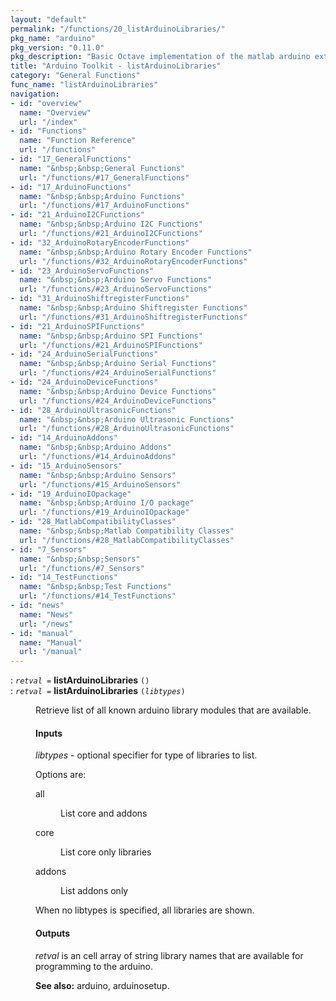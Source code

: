 ```yaml
---
layout: "default"
permalink: "/functions/20_listArduinoLibraries/"
pkg_name: "arduino"
pkg_version: "0.11.0"
pkg_description: "Basic Octave implementation of the matlab arduino extension,  allowing communication to a programmed arduino board to control its  hardware."
title: "Arduino Toolkit - listArduinoLibraries"
category: "General Functions"
func_name: "listArduinoLibraries"
navigation:
- id: "overview"
  name: "Overview"
  url: "/index"
- id: "Functions"
  name: "Function Reference"
  url: "/functions"
- id: "17_GeneralFunctions"
  name: "&nbsp;&nbsp;General Functions"
  url: "/functions/#17_GeneralFunctions"
- id: "17_ArduinoFunctions"
  name: "&nbsp;&nbsp;Arduino Functions"
  url: "/functions/#17_ArduinoFunctions"
- id: "21_ArduinoI2CFunctions"
  name: "&nbsp;&nbsp;Arduino I2C Functions"
  url: "/functions/#21_ArduinoI2CFunctions"
- id: "32_ArduinoRotaryEncoderFunctions"
  name: "&nbsp;&nbsp;Arduino Rotary Encoder Functions"
  url: "/functions/#32_ArduinoRotaryEncoderFunctions"
- id: "23_ArduinoServoFunctions"
  name: "&nbsp;&nbsp;Arduino Servo Functions"
  url: "/functions/#23_ArduinoServoFunctions"
- id: "31_ArduinoShiftregisterFunctions"
  name: "&nbsp;&nbsp;Arduino Shiftregister Functions"
  url: "/functions/#31_ArduinoShiftregisterFunctions"
- id: "21_ArduinoSPIFunctions"
  name: "&nbsp;&nbsp;Arduino SPI Functions"
  url: "/functions/#21_ArduinoSPIFunctions"
- id: "24_ArduinoSerialFunctions"
  name: "&nbsp;&nbsp;Arduino Serial Functions"
  url: "/functions/#24_ArduinoSerialFunctions"
- id: "24_ArduinoDeviceFunctions"
  name: "&nbsp;&nbsp;Arduino Device Functions"
  url: "/functions/#24_ArduinoDeviceFunctions"
- id: "28_ArduinoUltrasonicFunctions"
  name: "&nbsp;&nbsp;Arduino Ultrasonic Functions"
  url: "/functions/#28_ArduinoUltrasonicFunctions"
- id: "14_ArduinoAddons"
  name: "&nbsp;&nbsp;Arduino Addons"
  url: "/functions/#14_ArduinoAddons"
- id: "15_ArduinoSensors"
  name: "&nbsp;&nbsp;Arduino Sensors"
  url: "/functions/#15_ArduinoSensors"
- id: "19_ArduinoIOpackage"
  name: "&nbsp;&nbsp;Arduino I/O package"
  url: "/functions/#19_ArduinoIOpackage"
- id: "28_MatlabCompatibilityClasses"
  name: "&nbsp;&nbsp;Matlab Compatibility Classes"
  url: "/functions/#28_MatlabCompatibilityClasses"
- id: "7_Sensors"
  name: "&nbsp;&nbsp;Sensors"
  url: "/functions/#7_Sensors"
- id: "14_TestFunctions"
  name: "&nbsp;&nbsp;Test Functions"
  url: "/functions/#14_TestFunctions"
- id: "news"
  name: "News"
  url: "/news"
- id: "manual"
  name: "Manual"
  url: "/manual"
---
```

<dl class="first-deftypefn">
<dt class="deftypefn" id="index-listArduinoLibraries"><span class="category-def">: </span><span><code class="def-type"><var class="var">retval</var> =</code> <strong class="def-name">listArduinoLibraries</strong> <code class="def-code-arguments">()</code><a class="copiable-link" href='#index-listArduinoLibraries'></a></span></dt>
<dt class="deftypefnx def-cmd-deftypefn" id="index-listArduinoLibraries-1"><span class="category-def">: </span><span><code class="def-type"><var class="var">retval</var> =</code> <strong class="def-name">listArduinoLibraries</strong> <code class="def-code-arguments">(<var class="var">libtypes</var>)</code><a class="copiable-link" href='#index-listArduinoLibraries-1'></a></span></dt>
<dd><p>Retrieve list of all known arduino library modules that are available.
</p>
<h4 class="subsubheading" id="Inputs">Inputs</h4>
<p><var class="var">libtypes</var> - optional specifier for type of libraries to list.
</p>
<p>Options are:
 </p><dl class="table">
<dt>all</dt>
<dd><p>List core and addons
 </p></dd>
<dt>core</dt>
<dd><p>List core only libraries
 </p></dd>
<dt>addons</dt>
<dd><p>List addons only
 </p></dd>
</dl>
<p>When no libtypes is specified, all libraries are shown.
</p>
<h4 class="subsubheading" id="Outputs">Outputs</h4>
<p><var class="var">retval</var> is an cell array of string library names that are
 available for programming to the arduino.
</p>

<p><strong class="strong">See also:</strong> arduino, arduinosetup.
 </p></dd></dl>